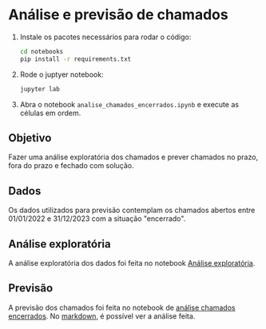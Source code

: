 # Análise e previsão de chamados

1. Instale os pacotes necessários para rodar o código:
    ```bash
    cd notebooks
    pip install -r requirements.txt
    ```
2. Rode o juptyer notebook:
    ```bash
    jupyter lab
    ```

3. Abra o notebook `analise_chamados_encerrados.ipynb` e execute as células em ordem.


## Objetivo

Fazer uma análise exploratória dos chamados e prever chamados no prazo, fora do prazo e fechado com solução.

## Dados

Os dados utilizados para previsão contemplam os chamados abertos entre 01/01/2022 e 31/12/2023 com a situação "encerrado".

## Análise exploratória

A análise exploratória dos dados foi feita no notebook [Análise exploratória](analise_exploratoria.ipynb).

## Previsão

A previsão dos chamados foi feita no notebook de [análise chamados encerrados](analise_chamados_encerrados.ipynb). No [markdown](analise_chamados_encerrados.md), é possível ver a análise feita.
